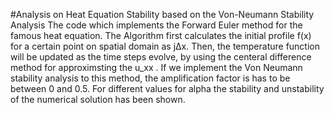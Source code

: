#Analysis on Heat Equation Stability based on the Von-Neumann Stability Analysis
The code which implements the Forward Euler method for the famous heat equation.
The Algorithm first calculates the initial profile f(x) for a certain point on spatial
domain as j∆x. Then, the temperature function will be updated as the time steps evolve,
by using the centeral difference method for approximsting the u_xx .
If we implement the Von Neumann stability analysis to this method, the amplification
factor is has to be between 0 and 0.5. 
For different values for alpha the stability and unstability of the numerical solution has been shown. 
